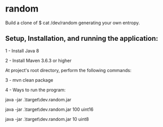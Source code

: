 # random

Build a clone of $ cat /dev/random generating your own entropy. 

## Setup, Installation, and running the application:

1 - Install Java 8

2 - Install Maven 3.6.3 or higher

At project's root directory, perform the following commands:
 
3 - mvn clean package 

4 - Ways to run the program:
 
java -jar .\target\dev.random.jar
  
java -jar .\target\dev.random.jar 100 uint16
  
java -jar .\target\dev.random.jar 10 uint8

